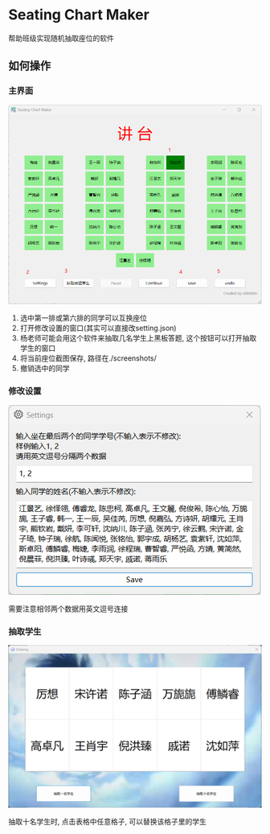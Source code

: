 # Seating Chart Maker

帮助班级实现随机抽取座位的软件

## 如何操作

### 主界面

![MainWindow](./assets/screenshots/MainWindow.png)

1. 选中第一排或第六排的同学可以互换座位
2. 打开修改设置的窗口(其实可以直接改setting.json)
3. 杨老师可能会用这个软件来抽取几名学生上黑板答题, 这个按钮可以打开抽取学生的窗口
4. 将当前座位截图保存, 路径在./screenshots/
5. 撤销选中的同学

### 修改设置

![Settings](./assets/screenshots/Settings.png)

需要注意相邻两个数据用英文逗号连接

### 抽取学生

![Drawing](./assets/screenshots/Drawing.png)

抽取十名学生时, 点击表格中任意格子, 可以替换该格子里的学生
